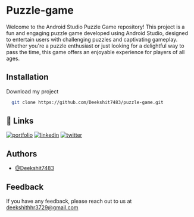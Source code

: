 # Puzzle-game

Welcome to the Android Studio Puzzle Game repository! This project is a fun and engaging puzzle game developed using Android Studio, designed to entertain users with challenging puzzles and captivating gameplay. Whether you're a puzzle enthusiast or just looking for a delightful way to pass the time, this game offers an enjoyable experience for players of all ages.


## Installation

Download my project 

```bash
  git clone https://github.com/Deekshit7483/puzzle-game.git
```
    

## 🔗 Links
[![portfolio](https://img.shields.io/badge/my_portfolio-000?style=for-the-badge&logo=ko-fi&logoColor=white)](https://deekshith.live/)
[![linkedin](https://img.shields.io/badge/linkedin-0A66C2?style=for-the-badge&logo=linkedin&logoColor=white)](https://www.linkedin.com/in/deekshith-h-r-971a1a1b4/)
[![twitter](https://img.shields.io/badge/twitter-1DA1F2?style=for-the-badge&logo=twitter&logoColor=white)](https://twitter.com/DeekshithHR_?t=9FWIFob8qQLRZa2X28mSeQ&s=09)


## Authors

- [@Deekshit7483](https://www.github.com/Deekshit7483)


## Feedback

If you have any feedback, please reach out to us at deekshithhr3729@gmail.com
